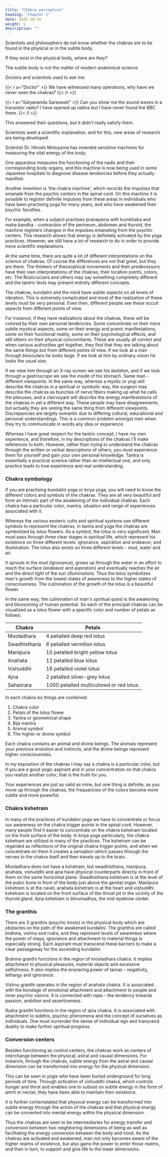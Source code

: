 ```yaml
---
title: "Chakra perception"
heading: "Chapter 1"
date: 2025-10-16
weight: 5
description: ""
---
```




Scientists and philosophers do not know whether the chakras are to be found in the physical or in the subtle body.

If they exist in the physical body, where are they?  

The subtle body is not the matter of modern anatomical science. 

Doctors and scientists used to ask me:

{{< r a="Doctor" >}}
We have witnessed many operations, why have we never seen the chakras?
{{< /r >}}

{{< l a="Satyananda Saraswati" >}}
Can you show me the sound waves in a transistor radio? I have opened up radios but I have never found the BBC there.
{{< /l >}}

This answered their questions, but it didn't really satisfy them.

Scientists want a scientific explanation, and for this, new areas of research are being developed.

Scientist Dr. Hiroshi Motoyama has invented sensitive machines for measuring the vital energy of the body. 

One apparatus measures the
functioning of the nadis and their corresponding body organs, and this machine is now
being used in some Japanese hospitals to diagnose disease tendencies before they actually
manifest. 

Another invention is 'the chakra machine', which records the impulses that
emanate from the psychic centers in the spinal cord. On this machine it is possible to
register definite impulses from these areas in individuals who have been practising yoga
for many years, and who have awakened their psychic faculties. 

For example, when a
subject practises pranayama with kumbhaka and maha bandha - contraction of the
perineum, abdomen and thyroid, the machine registers changes in the impulses emanating
from the psychic centers. This research shows that energy is definitely activated by the
yoga practices. However, we still have a lot of research to do in order to provide more
scientific explanations.

At the same time, there are quite a lot of different interpretations on the science of
chakras. Of course the differences are not that great, but they are there. The thinkers of
theosophical movements and their predecessors have their own interpretations of the
chakras, their location points, colors, etc. The Rosicrucians and others may say something
completely different and the tantric texts may present entirely different concepts.


The chakras, kundalini and the mind have subtle aspects on all levels of vibration.
This is extremely complicated and most of the realization of these levels must be very
personal. Even then, different people see these occult aspects from different points of
view. 

For instance, if they have realizations about the chakras, these will be colored by
their own personal tendencies. Some concentrate on their more subtle mystical aspects,
some on their energy and pranic manifestations, some on their functional reality, some on
their psychological effects, and still others on their physical concomitants. These are
usually all correct and when various authorities get together, they find that they are
talking about the same things but from different points of view. If we look at a man
through binoculars he looks large. If we look at him by ordinary vision he looks the usual
size. 

If we view him through an X-ray screen we see his skeleton, and if we look through
a gastroscope we see the inside of his stomach. Same man - different viewpoints.
In the same way, whereas a mystic or yogi will describe the chakras in a spiritual or
symbolic way, the surgeon may describe the chakras as bunches of nerve fibers making
up what he calls the plexuses, and a clairvoyant will describe the energy manifestations
of the chakras in yet a different way. These people may have disagreements, but actually
they are seeing the same thing from different viewpoints. Discrepancies are largely
semantic due to differing cultural, educational and personal understandings. This is a
common problem amongst men when they try to communicate in words any idea or
experience.

Whereas I have great respect for the tantric concept, I have my own experience, and
therefore, in my descriptions of the chakras I'll make references to both. However, rather
than trying to understand the chakras through the written or verbal descriptions of others,
you must experience them for yourself and gain your own personal knowledge. Tantra is
essentially a practical science rather than an intellectual one, and only practice leads to
true experience and real understanding.


### Chakra symbology

If you are practising kundalini yoga or kriya yoga, you will need to know the different
colors and symbols of the chakras. They are all very beautiful and form an intrinsic part
of the awakening of the individual chakras. Each chakra has a particular color, mantra,
situation and range of experiences associated with it.

Whereas the various esoteric cults and spiritual systems use different symbols to
represent the chakras, in tantra and yoga the chakras are symbolized by lotus flowers. As
a symbol, the lotus is very significant. Man must pass through three clear stages in
spiritual life, which represent his existence on three different levels: ignorance, aspiration
and endeavor, and illumination. The lotus also exists on three different levels - mud,
water and air.

It sprouts in the mud (ignorance), grows up through the water in an effort
to reach the surface (endeavor and aspiration) and eventually reaches the air and the
direct light of the sun (illumination). Thus the lotus symbolizes man's growth from the
lowest states of awareness to the higher states of consciousness. The culmination of the
growth of the lotus is a beautiful flower.

In the same way, the culmination of man's
spiritual quest is the awakening and blossoming of human potential.
So each of the principal chakras can be visualized as a lotus flower with a specific
color and number of petals as follows:

Chakra | Petals
--- | ---
Mooladhara | 4 petalled deep red lotus
Swadhisthana | 6 petalled vermilion lotus
Manipura | 10 petalled bright yellow lotus
Anahata | 12 petalled blue lotus
Vishuddhi | 16 petalled violet lotus
Ajna | 2 petalled silver-grey lotus
Sahasrara | 1000 petalled multicolored or red lotus.


In each chakra six things are combined:

1. Chakra color
2. Petals of the lotus flower
3. Yantra or geometrical shape
4. Bija mantra
5. Animal symbol
6. The higher or divine symbol

Each chakra contains an animal and divine beings. The animals represent your previous evolution and instincts, and the divine beings represent higher consciousness.

In my exposition of the chakras I may say a chakra is a particular color, but if you are
a good yogic aspirant and in your concentration on that chakra you realize another color,
that is the truth for you. 

Your experiences are just as valid as mine, but one thing is
definite, as you move up through the chakras, the frequencies of the colors become more
subtle and more powerful.

### Chakra kshetram

In many of the practices of kundalini yoga we have to concentrate or focus our
awareness on the chakra trigger points in the spinal cord. However, many people find it
easier to concentrate on the chakra kshetram located on the front surface of the body. In
kriya yoga particularly, the chakra kshetram are utilized in many of the practices. The
kshetram can be regarded as reflections of the original chakra trigger points, and when
we concentrate on them it creates a sensation which passes through the nerves to the
chakra itself and then travels up to the brain.

Mooladhara does not have a kshetram, but swadhisthana, manipura, anahata,
vishuddhi and ajna have physical counterparts directly in front of them on the same
horizontal plane. Swadhisthana kshetram is at the level of the pubic bone in front of the
body just above the genital organ. Manipura kshetram is at the navel, anahata kshetram is
at the heart and vishuddhi kshetram is located on the front surface of the throat pit in the
vicinity of the thyroid gland. Ajna kshetram is bhrumadhya, the mid-eyebrow center.


### The granthis

There are 3 granthis (psychic knots) in the physical body which are obstacles on
the path of the awakened kundalini. The granthis are called brahma, vishnu and rudra,
and they represent levels of awareness where the power of maya, ignorance and
attachment to material things is especially strong. Each aspirant must transcend these
barriers to make a clear passageway for the ascending kundalini.

Brahma granthi functions in the region of mooladhara chakra. It implies attachment to
physical pleasures, material objects and excessive selfishness. It also implies the
ensnaring power of tamas - negativity, lethargy and ignorance.

Vishnu granthi operates in the region of anahata chakra. It is associated with the
bondage of emotional attachment and attachment to people and inner psychic visions. It
is connected with rajas - the tendency towards passion, ambition and assertiveness.

Rudra granthi functions in the region of ajna chakra. It is associated with attachment
to siddhis, psychic phenomena and the concept of ourselves as individuals. One must
surrender the sense of individual ego and transcend duality to make further spiritual
progress.


### Conversion centers

Besides functioning as control centers, the chakras work as centers of interchange
between the physical, astral and causal dimensions. For instance, through the chakras,
subtle energy from the astral and causal dimension can be transformed into energy for the
physical dimension.

This can be seen in yogis who have been buried underground for
long periods of time. Through activation of vishuddhi chakra, which controls hunger and
thirst and enables one to subsist on subtle energy in the form of amrit or nectar, they have
been able to maintain their existence.

It is further contemplated that physical energy can be transformed into subtle energy
through the action of the chakras and that physical energy can be converted into mental
energy within the physical dimension.

Thus the chakras are seen to be intermediaries for energy transfer and conversion
between two neighboring dimensions of being as well as facilitating the energy
conversion between the body and mind. As the chakras are activated and awakened, man
not only becomes aware of the higher realms of existence, but also gains the power to
enter those realms, and then in turn, to support and give life to the lower dimensions.
